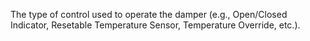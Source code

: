 ﻿The type of control used to operate the damper (e.g., Open/Closed Indicator, Resetable Temperature Sensor, Temperature Override, etc.).
